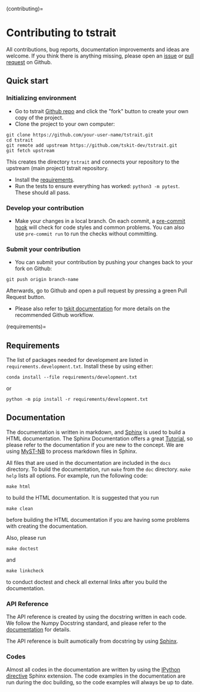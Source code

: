 (contributing)=

# Contributing to tstrait

All contributions, bug reports, documentation improvements and ideas are welcome. If you think
there is anything missing, please open an [issue](https://github.com/tskit-dev/tstrait/issues)
or [pull request](https://github.com/tskit-dev/tstrait/pulls) on Github.

## Quick start

### Initializing environment

- Go to tstrait [Github repo](https://github.com/tskit-dev/tstrait) and click the "fork" button
  to create your own copy of the project.
- Clone the project to your own computer:

```
git clone https://github.com/your-user-name/tstrait.git
cd tstrait
git remote add upstream https://github.com/tskit-dev/tstrait.git
git fetch upstream
```

This creates the directory `tstrait` and connects your repository to the upstream (main project)
tstrait repository.

- Install the [requirements](requirements).
- Run the tests to ensure everything has worked: `python3 -m pytest`. These should all pass.

### Develop your contribution

- Make your changes in a local branch. On each commit, a
  [pre-commit hook](https://pre-commit.com/) will check for code styles and common problems.
  You can also use `pre-commit run` to run the checks without committing.

### Submit your contribution

- You can submit your contribution by pushing your changes back to your fork on Github:

```
git push origin branch-name
```

Afterwards, go to Github and open a pull request by pressing a green Pull Request button.

- Please also refer to
  [tskit documentation](https://tskit.dev/tskit/docs/stable/development.html)
  for more details on the recommended Github workflow.

(requirements)=

## Requirements

The list of packages needed for development are listed in `requirements.development.txt`.
Install these by using either:

```
conda install --file requirements/development.txt
```

or

```
python -m pip install -r requirements/development.txt
```

## Documentation

The documentation is written in markdown, and [Sphinx](https://www.sphinx-doc.org/en/master/)
is used to build a HTML documentation. The Sphinx Documentation offers a great
[Tutorial](https://www.sphinx-doc.org/en/master/tutorial/index.html), so please refer to the
documentation if you are new to the concept. We are using
[MyST-NB](https://myst-nb.readthedocs.io/en/latest/index.html#) to process markdown
files in Sphinx.

All files that are used in the documentation are included in the `docs` directory. To build
the documentation, run `make` from the `doc` directory. `make help` lists all options.
For example, run the following code:

```
make html
```

to build the HTML documentation. It is suggested that you run

```
make clean
```

before building the HTML documentation if you are having some problems with creating the
documentation.

Also, please run

```
make doctest
```

and

```
make linkcheck
```

to conduct doctest and check all external links after you build the documentation.

### API Reference

The API reference is created by using the docstring written in each code. We follow the
Numpy Docstring standard, and please refer to the
[documentation](https://numpydoc.readthedocs.io/en/latest/format.html) for details.

The API reference is built aumotically from docstring by using
[Sphinx](https://www.sphinx-doc.org/en/master/).

### Codes

Almost all codes in the documentation are written by using the
[IPython directive](https://matplotlib.org/sampledoc/ipython_directive.html) Sphinx
extension. The code examples in the documentation are run during the doc building, so
the code examples will always be up to date.
